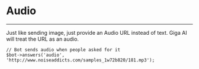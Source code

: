 # Audio
---
Just like sending image, just provide an Audio URL instead of text. Giga AI will treat the URL as an audio.

```
// Bot sends audio when people asked for it
$bot->answers('audio', 'http://www.noiseaddicts.com/samples_1w72b820/181.mp3');
```